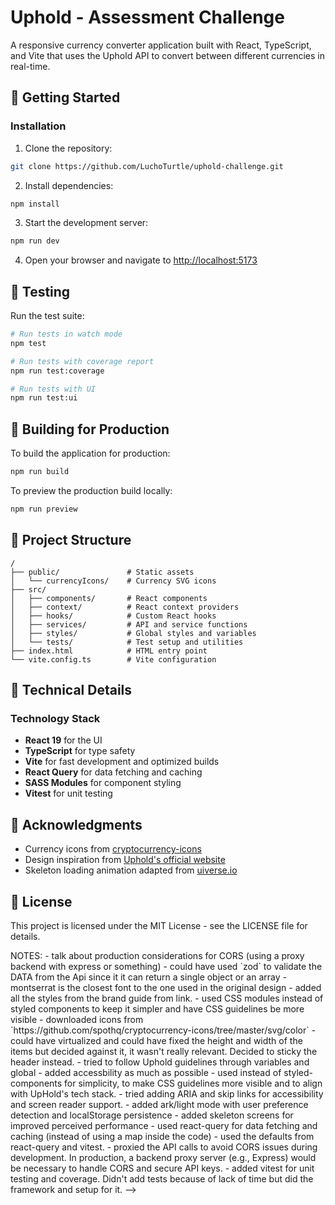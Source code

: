 # Uphold - Assessment Challenge

A responsive currency converter application built with React, TypeScript, and Vite that uses the Uphold API to convert between different currencies in real-time.

## 🚀 Getting Started

### Installation

1. Clone the repository:

```bash
git clone https://github.com/LuchoTurtle/uphold-challenge.git
```

2. Install dependencies:

```bash
npm install
```

3. Start the development server:

```bash
npm run dev
```

4. Open your browser and navigate to [http://localhost:5173](http://localhost:5173)

## 🧪 Testing

Run the test suite:

```bash
# Run tests in watch mode
npm test

# Run tests with coverage report
npm run test:coverage

# Run tests with UI
npm run test:ui
```

## 🔨 Building for Production

To build the application for production:

```bash
npm run build
```

To preview the production build locally:

```bash
npm run preview
```

## 📁 Project Structure

```
/
├── public/               # Static assets
│   └── currencyIcons/    # Currency SVG icons
├── src/
│   ├── components/       # React components
│   ├── context/          # React context providers
│   ├── hooks/            # Custom React hooks
│   ├── services/         # API and service functions
│   ├── styles/           # Global styles and variables
│   └── tests/            # Test setup and utilities
├── index.html            # HTML entry point
└── vite.config.ts        # Vite configuration
```

## 🔧 Technical Details

### Technology Stack

- **React 19** for the UI
- **TypeScript** for type safety
- **Vite** for fast development and optimized builds
- **React Query** for data fetching and caching
- **SASS Modules** for component styling
- **Vitest** for unit testing

## 🙏 Acknowledgments

- Currency icons from [cryptocurrency-icons](https://github.com/spothq/cryptocurrency-icons)
- Design inspiration from [Uphold's official website](https://uphold.com)
- Skeleton loading animation adapted from [uiverse.io](https://uiverse.io/JustCode14/red-dingo-61)

## 📝 License

This project is licensed under the MIT License - see the LICENSE file for details.

<!-->

NOTES:

- talk about production considerations for CORS (using a  proxy backend with express or something)
- could have used `zod` to validate the DATA from the Api since it it can return a single object or an array
- montserrat is the closest font to the one used in the original design
- added all the styles from the brand guide from link.
- used CSS modules instead of styled components to keep it simpler and have CSS guidelines be more visible
- downloaded icons from `https://github.com/spothq/cryptocurrency-icons/tree/master/svg/color` 
- could have virtualized and could have fixed the height and width of the items but decided against it, it wasn't really relevant. Decided to sticky the header instead.
- tried to follow Uphold guidelines through variables and global
- added accessbility as much as possible
- used instead of styled-components for simplicity, to make CSS guidelines more visible and to align with UpHold's tech stack.
- tried adding ARIA and skip links for accessibility and screen reader support.
- added ark/light mode with user preference detection and localStorage persistence
- added skeleton screens for improved perceived performance
- used react-query for data fetching and caching (instead of using a map inside the code)
- used the defaults from react-query and vitest. 
- proxied the API calls to avoid CORS issues during development. In production, a backend proxy server (e.g., Express) would be necessary to handle CORS and secure API keys.
- added vitest for unit testing and coverage. Didn't add tests because of lack of time but did the framework and setup for it.

-->